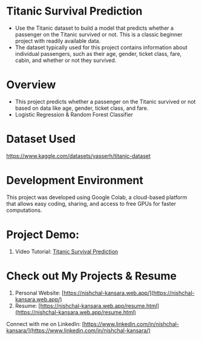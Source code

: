 # Titanic Survival Prediction
- Use the Titanic dataset to build a model that predicts whether a passenger on the Titanic survived or not. This is a classic beginner project with readily available data.
- The dataset typically used for this project contains information about individual passengers, such as their age, gender, ticket class, fare, cabin, and whether or not they survived.

# Overview
- This project predicts whether a passenger on the Titanic survived or not based on data like age, gender, ticket class, and fare.
- Logistic Regression & Random Forest Classifier

# Dataset Used
https://www.kaggle.com/datasets/yasserh/titanic-dataset

# Development Environment
This project was developed using Google Colab, a cloud-based platform that allows easy coding, sharing, and access to free GPUs for faster computations.

# Project Demo: 
1. Video Tutorial: [Titanic Survival Prediction](https://youtu.be/-xUMvnOgizM)

# Check out My Projects & Resume
1. Personal Website: [https://nishchal-kansara.web.app/](https://nishchal-kansara.web.app/)
2. Resume: [https://nishchal-kansara.web.app/resume.html](https://nishchal-kansara.web.app/resume.html)

Connect with me on LinkedIn: [https://www.linkedin.com/in/nishchal-kansara/](https://www.linkedin.com/in/nishchal-kansara/)
